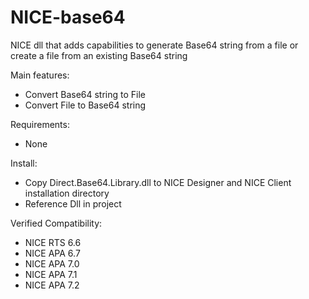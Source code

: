 # NICE-base64
NICE dll that adds capabilities to generate Base64 string from a file or create a file from an existing Base64 string

Main features:

- Convert Base64 string to File
- Convert File to Base64 string

Requirements:
- None

Install:
- Copy Direct.Base64.Library.dll to NICE Designer and NICE Client installation directory
- Reference Dll in project

Verified Compatibility:

- NICE RTS 6.6
- NICE APA 6.7
- NICE APA 7.0
- NICE APA 7.1
- NICE APA 7.2